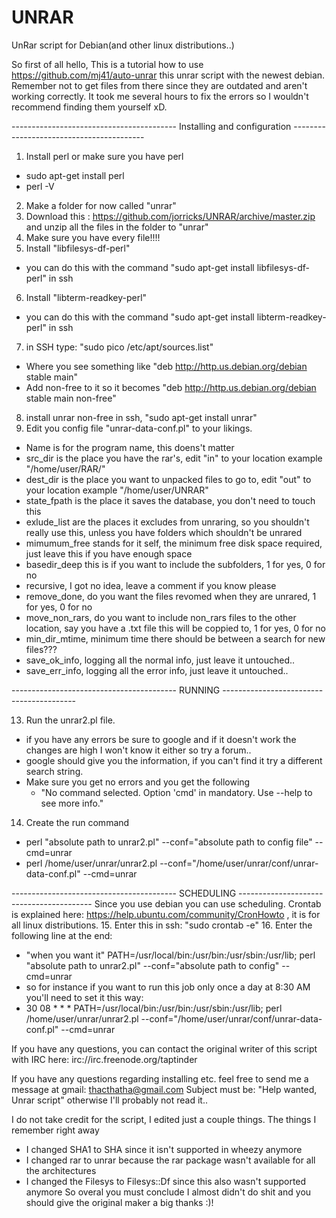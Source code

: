 UNRAR
=====

UnRar script for Debian(and other linux distributions..)

So first of all hello, 
This is a tutorial how to use https://github.com/mj41/auto-unrar this unrar script with the newest debian.
Remember not to get files from there since they are outdated and aren't working correctly.
It took me several hours to fix the errors so I wouldn't recommend finding them yourself xD.

----------------------------------------- Installing and configuration -----------------------------------------

1. Install perl or make sure you have perl
 - sudo apt-get install perl
 - perl -V
2. Make a folder for now called "unrar"
3. Download this : https://github.com/jorricks/UNRAR/archive/master.zip and unzip all the files in the folder to "unrar"
4. Make sure you have every file!!!!
5. Install "libfilesys-df-perl"
  - you can do this with the command "sudo apt-get install libfilesys-df-perl" in ssh
6. Install "libterm-readkey-perl"
  - you can do this with the command "sudo apt-get install libterm-readkey-perl" in ssh
7. in SSH type: "sudo pico /etc/apt/sources.list"
  - Where you see something like "deb http://http.us.debian.org/debian stable main"
  - Add non-free to it so it becomes "deb http://http.us.debian.org/debian stable main non-free"
8. install unrar non-free in ssh, "sudo apt-get install unrar"
9. Edit you config file "unrar-data-conf.pl" to your likings.
  - Name is for the program name, this doens't matter
  - src_dir is the place you have the rar's, edit "in" to your location example "/home/user/RAR/"
  - dest_dir is the place you want to unpacked files to go to, edit "out" to your location example "/home/user/UNRAR"
  - state_fpath is the place it saves the database, you don't need to touch this
  - exlude_list are the places it excludes from unraring, so you shouldn't really use this, unless you have folders which shouldn't be unrared
  - mimumum_free stands for it self, the minimum free disk space required, just leave this if you have enough space
  - basedir_deep this is if you want to include the subfolders, 1 for yes, 0 for no
  - recursive, I got no idea, leave a comment if you know please
  - remove_done, do you want the files revomed when they are unrared, 1 for yes, 0 for no
  - move_non_rars, do you want to include non_rars files to the other location, say you have a .txt file this will be coppied to, 1 for yes, 0 for no
  - min_dir_mtime, minimum time there should be between a search for new files???
  - save_ok_info, logging all the normal info, just leave it untouched..
  - save_err_info, logging all the error info, just leave it untouched..

----------------------------------------- RUNNING -----------------------------------------

13. Run the unrar2.pl file.
  - if you have any errors be sure to google and if it doesn't work the changes are high I won't know it either so try a forum..
  - google should give you the information, if you can't find it try a different search string.
  - Make sure you get no errors and you get the following
    - "No command selected. Option 'cmd' in mandatory. Use --help to see more info."
14. Create the run command
  - perl "absolute path to unrar2.pl" --conf="absolute path to config file" --cmd=unrar
  - perl /home/user/unrar/unrar2.pl --conf="/home/user/unrar/conf/unrar-data-conf.pl" --cmd=unrar
  

----------------------------------------- SCHEDULING -----------------------------------------
Since you use debian you can use scheduling.
Crontab is explained here: https://help.ubuntu.com/community/CronHowto , it is for all linux distributions.
15. Enter this in ssh: "sudo crontab -e"
16. Enter the following line at the end:
   - "when you want it" PATH=/usr/local/bin:/usr/bin:/usr/sbin:/usr/lib; perl "absolute path to unrar2.pl" --conf="absolute path to config" --cmd=unrar
   - so for instance if you want to run this job only once a day at 8:30 AM you'll need to set it this way:
   - 30 08 * * * PATH=/usr/local/bin:/usr/bin:/usr/sbin:/usr/lib; perl /home/user/unrar/unrar2.pl --conf="/home/user/unrar/conf/unrar-data-conf.pl" --cmd=unrar

If you have any questions, you can contact the original writer of this script with IRC here:
irc://irc.freenode.org/taptinder

If you have any questions regarding installing etc. feel free to send me a message at gmail:
thacthatha@gmail.com
Subject must be: "Help wanted, Unrar script" otherwise I'll probably not read it..

I do not take credit for the script, I edited just a couple things. The things I remember right away
- I changed SHA1 to SHA since it isn't supported in wheezy anymore
- I changed rar to unrar because the rar package wasn't available for all the architectures
- I changed the Filesys to Filesys::Df since this also wasn't supported anymore
So overal you must conclude I almost didn't do shit and you should give the original maker a big thanks :)!
